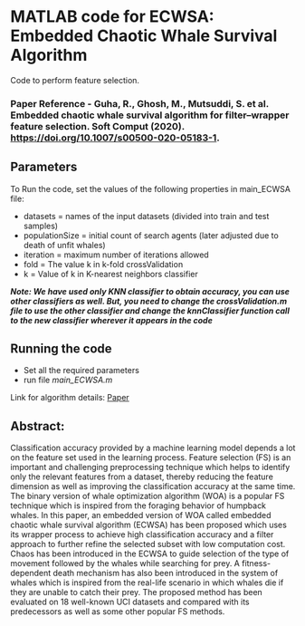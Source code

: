# MATLAB code for ECWSA: Embedded Chaotic Whale Survival Algorithm

Code to perform feature selection.

### Paper Reference - Guha, R., Ghosh, M., Mutsuddi, S. et al. Embedded chaotic whale survival algorithm for filter–wrapper feature selection. Soft Comput (2020). https://doi.org/10.1007/s00500-020-05183-1.

## Parameters

To Run the code, set the values of the following properties in main_ECWSA file:
* datasets = names of the input datasets (divided into train and test samples)
* populationSize = initial count of search agents (later adjusted due to death of unfit whales)
* iteration = maximum number of iterations allowed
* fold = The value k in k-fold crossValidation
* k = Value of k in K-nearest neighbors classifier

***Note: We have used only KNN classifier to obtain accuracy, you can use other classifiers as well. But, you need to change the _crossValidation.m_ file to use the other classifier and change the knnClassifier function call to the new classifier wherever it appears in the code***


## Running the code
* Set all the required parameters
* run file _main_ECWSA.m_

Link for algorithm details: [Paper](https://link.springer.com/article/10.1007/s00500-020-05183-1?wt_mc=Internal.Event.1.SEM.ArticleAuthorOnlineFirst&utm_source=ArticleAuthorOnlineFirst&utm_medium=email&utm_content=AA_en_06082018&ArticleAuthorOnlineFirst_20200716)

## Abstract:

Classification accuracy provided by a machine learning model depends a lot on the feature set used in the learning process. Feature selection (FS) is an important and challenging preprocessing technique which helps to identify only the relevant features from a dataset, thereby reducing the feature dimension as well as improving the classification accuracy at the same time. The binary version of whale optimization algorithm (WOA) is a popular FS technique which is inspired from the foraging behavior of humpback whales. In this paper, an embedded version of WOA called embedded chaotic whale survival algorithm (ECWSA) has been proposed which uses its wrapper process to achieve high classification accuracy and a filter approach to further refine the selected subset with low computation cost. Chaos has been introduced in the ECWSA to guide selection of the type of movement followed by the whales while searching for prey. A fitness-dependent death mechanism has also been introduced in the system of whales which is inspired from the real-life scenario in which whales die if they are unable to catch their prey. The proposed method has been evaluated on 18 well-known UCI datasets and compared with its predecessors as well as some other popular FS methods. 
